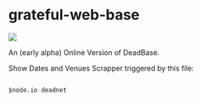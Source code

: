 grateful-web-base
=================

<img src="http://i.usatoday.net/life/_photos/2011/04/20/deadx-large.jpg">

An (early alpha) Online Version of DeadBase.

Show Dates and Venues Scrapper triggered by this file:

<code>
$node.io deadnet 
</code>
